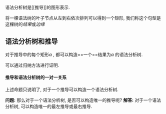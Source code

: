 语法分析树是[[推导]]的图形表示.

将一棵语法树的叶子节点从左到右依次排列可以得到一个矩形, 我们称这个句型是这棵树的*结果*或*边缘*


## 语法分析树和推导
对于推导中的每个矩形$\alpha$ , 都可以构造==一个==结果为$\alpha$ 的语法分析树.

可以通过归纳方法进行证明.

#### 推导和语法分析树的一对一关系
上述命题只说明了, 对于一个推导可以构造一个语法分析树.

**问题:** 那么对于一个语法分析树, 是否可以构造唯一的推导呢?
**解答:** 对于一个语法分析树, 可以构造唯一的最左推导或最右推导.


